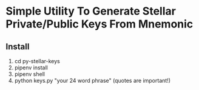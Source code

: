 # Simple Utility To Generate Stellar Private/Public Keys From Mnemonic

## Install

1. cd py-stellar-keys
2. pipenv install
3. pipenv shell
4. python keys.py "your 24 word phrase"  (quotes are important!)
